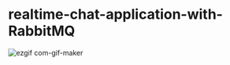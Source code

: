 # realtime-chat-application-with-RabbitMQ

![ezgif com-gif-maker](https://github.com/maciekzak/realtime-chat-application-with-RabbitMQ/assets/75493595/9e460760-1c66-4cc1-8e2a-e1d80239167b)
